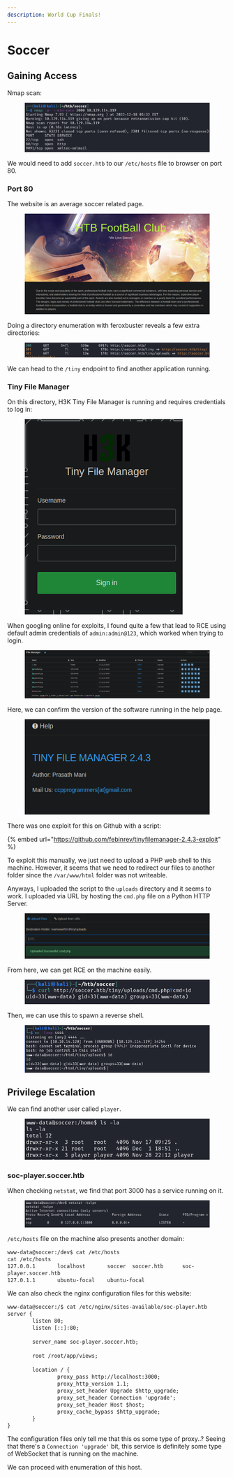 ```yaml
---
description: World Cup Finals!
---
```


# Soccer

## Gaining Access

Nmap scan:

<figure><img src="../../../.gitbook/assets/image (2100).png" alt=""><figcaption></figcaption></figure>

We would need to add `soccer.htb` to our `/etc/hosts` file to browser on port 80.

### Port 80

The website is an average soccer related page.

<figure><img src="../../../.gitbook/assets/image (1813).png" alt=""><figcaption></figcaption></figure>

Doing a directory enumeration with feroxbuster reveals a few extra directories:

<figure><img src="../../../.gitbook/assets/image (2963).png" alt=""><figcaption></figcaption></figure>

We can head to the `/tiny` endpoint to find another application running.

### Tiny File Manager

On this directory, H3K Tiny File Manager is running and requires credentials to log in:

<figure><img src="../../../.gitbook/assets/image (1584).png" alt=""><figcaption></figcaption></figure>

When googling online for exploits, I found quite a few that lead to RCE using default admin credentials of `admin:admin@123`, which worked when trying to login.

<figure><img src="../../../.gitbook/assets/image (3796).png" alt=""><figcaption></figcaption></figure>

Here, we  can confirm the version of the software running in the help page.

<figure><img src="../../../.gitbook/assets/image (2190).png" alt=""><figcaption></figcaption></figure>

There was one exploit for this on Github with a script:

{% embed url="https://github.com/febinrev/tinyfilemanager-2.4.3-exploit" %}

To exploit this manually, we just need to upload a PHP web shell to this machine. However, it seems that we need to redirect our files to another folder since the `/var/www/html` folder was not writeable.

Anyways, I uploaded the script to the `uploads` directory and it seems to work. I uploaded via URL by hosting the `cmd.php` file on a Python HTTP Server.

<figure><img src="../../../.gitbook/assets/image (3927).png" alt=""><figcaption></figcaption></figure>

From here, we can get RCE on the machine easily.

<figure><img src="../../../.gitbook/assets/image (885).png" alt=""><figcaption></figcaption></figure>

Then, we can use this to spawn a reverse shell.

<figure><img src="../../../.gitbook/assets/image (3332).png" alt=""><figcaption></figcaption></figure>

## Privilege Escalation

We can find another user called `player`.&#x20;

<figure><img src="../../../.gitbook/assets/image (1822).png" alt=""><figcaption></figcaption></figure>

### soc-player.soccer.htb

When checking `netstat`, we find that port 3000 has a service running on it.

<figure><img src="../../../.gitbook/assets/image (3271).png" alt=""><figcaption></figcaption></figure>

`/etc/hosts` file on the machine also presents another domain:

```
www-data@soccer:/dev$ cat /etc/hosts
cat /etc/hosts
127.0.0.1       localhost       soccer  soccer.htb      soc-player.soccer.htb
127.0.1.1       ubuntu-focal    ubuntu-focal
```

We can also check the nginx configuration files for this website:

```
www-data@soccer:/$ cat /etc/nginx/sites-available/soc-player.htb 
server {
        listen 80;
        listen [::]:80;

        server_name soc-player.soccer.htb;

        root /root/app/views;

        location / {
                proxy_pass http://localhost:3000;
                proxy_http_version 1.1;
                proxy_set_header Upgrade $http_upgrade;
                proxy_set_header Connection 'upgrade';
                proxy_set_header Host $host;
                proxy_cache_bypass $http_upgrade;
        }
}
```

The configuration files only tell me that this os some type of proxy..? Seeing that there's a `Connection 'upgrade'` bit, this service is definitely some type of WebSocket that is running on the machine.

We can proceed with enumeration of this host.
